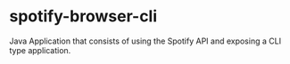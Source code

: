 # spotify-browser-cli
Java Application that consists of using the Spotify API and exposing a CLI type application.
